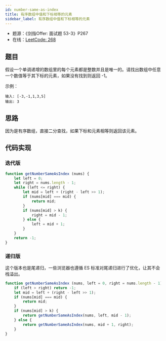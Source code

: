 ```yaml
---
id: number-same-as-index
title: 有序数组中值和下标相等的元素
sidebar_label: 有序数组中值和下标相等的元素
---
```


- 题源：《剑指Offer: 面试题 53-3》P267
- 在线：[LeetCode: 268](https://leetcode-cn.com/problems/missing-number/)

## 题目

假设一个单调递增的数组里的每个元素都是整数并且是唯一的。请找出数组中任意一个数值等于其下标的元素，如果没有找到则返回 -1。

示例：

```text
输入: [-3,-1,1,3,5]
输出: 3
```

## 思路

因为是有序数组，直接二分查找，如果下标和元素相等则返回该元素。

## 代码实现

### 迭代版

```js
function getNumberSameAsIndex (nums) {
    let left = 0;
    let right = nums.length - 1;
    while (left <= right) {
        let mid = left + (right - left >> 1);
        if (nums[mid] === mid) {
            return mid;
        }
        if (nums[mid] > k) {
            right = mid - 1;
        } else {
            left = mid + 1;
        }
    }
    return -1;
}
```

### 递归版

这个版本也是尾递归，一些浏览器也遵循 ES 标准对尾递归进行了优化，让其不会栈溢出。

```js
function getNumberSameAsIndex (nums, left = 0, right = nums.length - 1) {
    if (left > right) return -1;
    let mid = left + (right - left >> 1);
    if (nums[mid] === mid) {
        return mid;
    }
    if (nums[mid] > k) {
        return getNumberSameAsIndex(nums, left, mid - 1);
    } else {
        return getNumberSameAsIndex(nums, mid + 1, right);
    }
}
```
